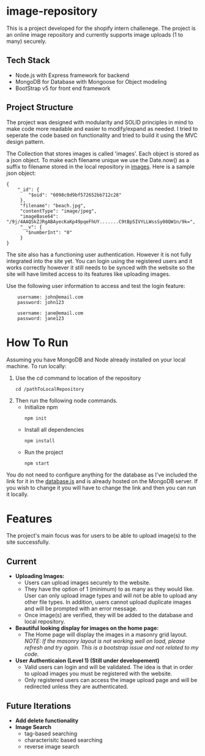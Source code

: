 # image-repository

This is a project developed for the shopify intern challenege. The project is an online image repository and currently supports image uploads (1 to many) securely.

## Tech Stack

- Node.js with Express framework for backend
- MongoDB for Database with Mongoose for Object modeling
- BootStrap v5 for front end framework

## Project Structure

The project was designed with modularity and SOLID principles in mind to make code more readable and easier to modify/expand as needed. I tried to seperate the code based on functionality and tried to build it using the MVC design pattern.

The Collection that stores images is called 'images'. Each object is stored as a json object. To make each filename unique we use the Date.now() as a suffix to filename stored in the local repository in [images](./public/images). Here is a sample json object:
        
    {
        "_id": {
            "$oid": "6098c0d9bf572652bb712c28"
         },
         "filename": "beach.jpg",
         "contentType": "image/jpeg",
         "imageBase64": "/9j/4AAQSkZJRgABAyecKaKp49pqeFhUY.......C9tBp5IVYLLWssSy08QW1n/9k=",
         "__v": {
           "$numberInt": "0"
         }
    }
      
The site also has a functioning user authentication. However it is not fully integrated into the site yet. You can login using the registered users and it works correctly however it still needs to be synced with the website so the site will have limited access to its features like uploading images.

Use the following user information to access and test the login feature:

        username: john@email.com
        password: john123
        
        username: jane@email.com
        password: jane123

# How To Run

Assuming you have MongoDB and Node already installed on your local machine. To run locally:

1. Use the cd command to location of the repository
   ```
   cd /pathToLocalRepository
   ```
2. Then run the following node commands.
   - Initialize npm
      ```
      npm init
      ```
   - Install all dependencies
      ```
      npm install
      ```
    - Run the project
      ```
      npm start
      ```
You do not need to configure anything for the database as I've included the link for it in the [database.js](./database/database.js) and is already hosted on the MongoDB server. If you wish to change it you will have to change the link and then you can run it locally.

# Features
The project's main focus was for users to be able to upload image(s) to the site successfully.

## Current
- **Uploading Images:**
    - Users can upload images securely to the website.
    - They have the option of 1 (minimum) to as many as they would like. User can only upload image types and will not be able to upload any other file types. In addition, users cannot upload duplicate images and will be prompted with an error message.
    - Once image(s) are verified, they will be added to the database and local repository.
- **Beautiful looking display for images on the home page:**
    - The Home page will display the images in a masonry grid layout.
      *NOTE: If the masonry layout is not working well on load, please refresh and try again. This is a bootstrap issue and not related to my code.*
- **User Authenticaion (Level 1) (Still under developement)**
    - Valid users can login and will be validated. The idea is that in order to upload images you must be registered with the website.
    - Only registered users can access the image upload page and will be redirected unless they are authenticated.

## Future Iterations
- **Add delete functionality**
- **Image Search**
    - tag-based searching
    - characterisitc based searching
    - reverse image search
